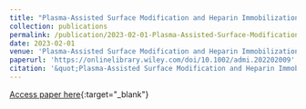```yaml
---
title: "Plasma-Assisted Surface Modification and Heparin Immobilization: Dual-Functionalized Blood-Contacting Biomaterials with Improved Hemocompatibility and Antibacterial Features"
collection: publications
permalink: /publication/2023-02-01-Plasma-Assisted-Surface-Modification-and-Heparin-Immobilization-Dual-Functionalized-Blood-Contacting-Biomaterials-with-Improved-Hemocompatibility-and-Antibacterial-Features
date: 2023-02-01
venue: 'Plasma-Assisted Surface Modification and Heparin Immobilization: Dual-Functionalized Blood-Contacting Biomaterials with Improved Hemocompatibility and Antibacterial Features'
paperurl: 'https://onlinelibrary.wiley.com/doi/10.1002/admi.202202009'
citation: '&quot;Plasma-Assisted Surface Modification and Heparin Immobilization: Dual-Functionalized Blood-Contacting Biomaterials with Improved Hemocompatibility and Antibacterial Features.&quot; Plasma-Assisted Surface Modification and Heparin Immobilization: Dual-Functionalized Blood-Contacting Biomaterials with Improved Hemocompatibility and Antibacterial Features, 2023.'
---
```

[Access paper here](https://onlinelibrary.wiley.com/doi/10.1002/admi.202202009){:target="_blank"}
